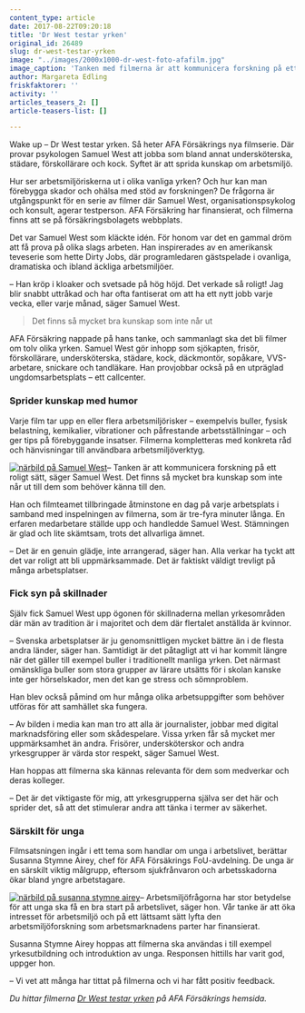 ```yaml
---
content_type: article
date: 2017-08-22T09:20:18
title: 'Dr West testar yrken'
original_id: 26489
slug: dr-west-testar-yrken
image: "../images/2000x1000-dr-west-foto-afafilm.jpg"
image_caption: 'Tanken med filmerna är att kommunicera forskning på ett roligt sätt, säger psykologen och forskaren Samuel West om sitt deltagande. Här prövar han att arbeta en dag på en förskola. '
author: Margareta Edling
friskfaktorer: ''
activity: ''
articles_teasers_2: []
article-teasers-list: []

---
```


Wake up – Dr West testar yrken. Så heter AFA Försäkrings nya filmserie. Där provar psykologen Samuel West att jobba som bland annat undersköterska, städare, förskollärare och kock. Syftet är att sprida kunskap om arbetsmiljö.

Hur ser arbetsmiljöriskerna ut i olika vanliga yrken? Och hur kan man förebygga skador och ohälsa med stöd av forskningen? De frågorna är utgångspunkt för en serie av filmer där Samuel West, organisationspsykolog och konsult, agerar testperson. AFA Försäkring har finansierat, och filmerna finns att se på försäkringsbolagets webbplats.

Det var Samuel West som kläckte idén. För honom var det en gammal dröm att få prova på olika slags arbeten. Han inspirerades av en amerikansk teveserie som hette Dirty Jobs, där programledaren gästspelade i ovanliga, dramatiska och ibland äckliga arbetsmiljöer.

– Han kröp i kloaker och svetsade på hög höjd. Det verkade så roligt! Jag blir snabbt uttråkad och har ofta fantiserat om att ha ett nytt jobb varje vecka, eller varje månad, säger Samuel West.

> Det finns så mycket bra kunskap som inte når ut

AFA Försäkring nappade på hans tanke, och sammanlagt ska det bli filmer om tolv olika yrken. Samuel West gör inhopp som sjökapten, frisör, förskollärare, undersköterska, städare, kock, däckmontör, sopåkare, VVS-arbetare, snickare och tandläkare. Han provjobbar också på en utpräglad ungdomsarbetsplats – ett callcenter.

### Sprider kunskap med humor

Varje film tar upp en eller flera arbetsmiljörisker – exempelvis buller, fysisk belastning, kemikalier, vibrationer och påfrestande arbetsställningar – och ger tips på förebyggande insatser. Filmerna kompletteras med konkreta råd och hänvisningar till användbara arbetsmiljöverktyg.

[![närbild på Samuel West](https://www.suntarbetsliv.se/wp-content/uploads/2017/08/200x220-samuel-west-foto-anna-rut-fridholm.jpg)](https://www.suntarbetsliv.se/wp-content/uploads/2017/08/200x220-samuel-west-foto-anna-rut-fridholm.jpg)– Tanken är att kommunicera forskning på ett roligt sätt, säger Samuel West. Det finns så mycket bra kunskap som inte når ut till dem som behöver känna till den.

Han och filmteamet tillbringade åtminstone en dag på varje arbetsplats i samband med inspelningen av filmerna, som är tre-fyra minuter långa. En erfaren medarbetare ställde upp och handledde Samuel West. Stämningen är glad och lite skämtsam, trots det allvarliga ämnet.

– Det är en genuin glädje, inte arrangerad, säger han. Alla verkar ha tyckt att det var roligt att bli uppmärksammade. Det är faktiskt väldigt trevligt på många arbetsplatser.

### Fick syn på skillnader

Själv fick Samuel West upp ögonen för skillnaderna mellan yrkesområden där män av tradition är i majoritet och dem där flertalet anställda är kvinnor.

– Svenska arbetsplatser är ju genomsnittligen mycket bättre än i de flesta andra länder, säger han. Samtidigt är det påtagligt att vi har kommit längre när det gäller till exempel buller i traditionellt manliga yrken. Det närmast omänskliga buller som stora grupper av lärare utsätts för i skolan kanske inte ger hörselskador, men det kan ge stress och sömnproblem.

Han blev också påmind om hur många olika arbetsuppgifter som behöver utföras för att samhället ska fungera.

– Av bilden i media kan man tro att alla är journalister, jobbar med digital marknadsföring eller som skådespelare. Vissa yrken får så mycket mer uppmärksamhet än andra. Frisörer, undersköterskor och andra yrkesgrupper är värda stor respekt, säger Samuel West.

Han hoppas att filmerna ska kännas relevanta för dem som medverkar och deras kolleger.

– Det är det viktigaste för mig, att yrkesgrupperna själva ser det här och sprider det, så att det stimulerar andra att tänka i termer av säkerhet.

### Särskilt för unga

Filmsatsningen ingår i ett tema som handlar om unga i arbetslivet, berättar Susanna Stymne Airey, chef för AFA Försäkrings FoU-avdelning. De unga är en särskilt viktig målgrupp, eftersom sjukfrånvaron och arbetsskadorna ökar bland yngre arbetstagare.

[![närbild på susanna stymne airey](https://www.suntarbetsliv.se/wp-content/uploads/2017/08/200x230-susanna-stymne-airey.jpg)](https://www.suntarbetsliv.se/wp-content/uploads/2017/08/200x230-susanna-stymne-airey.jpg)– Arbetsmiljöfrågorna har stor betydelse för att unga ska få en bra start på arbetslivet, säger hon. Vår tanke är att öka intresset för arbetsmiljö och på ett lättsamt sätt lyfta den arbetsmiljöforskning som arbetsmarknadens parter har finansierat.

Susanna Stymne Airey hoppas att filmerna ska användas i till exempel yrkesutbildning och introduktion av unga. Responsen hittills har varit god, uppger hon.

– Vi vet att många har tittat på filmerna och vi har fått positiv feedback.

_Du hittar filmerna [Dr West testar yrken](https://www.afaforsakring.se/forebyggande/wake-up/) på AFA Försäkrings hemsida._

